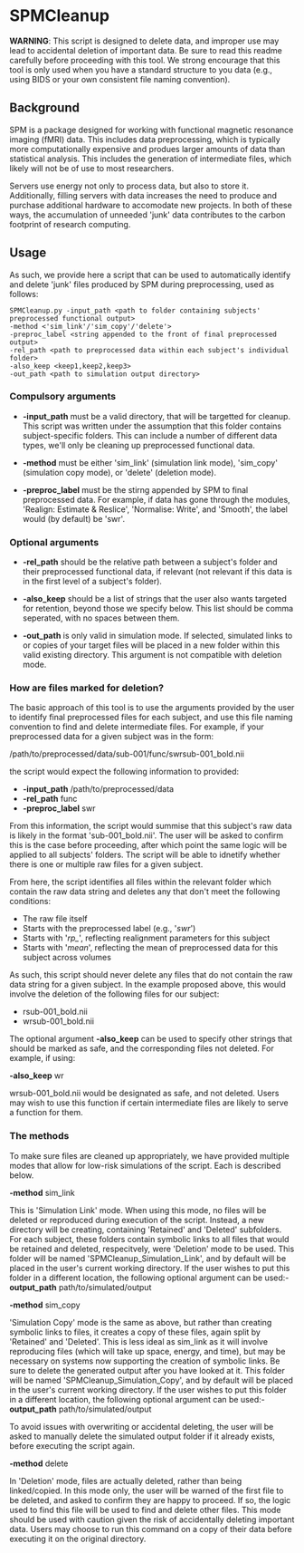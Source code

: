 # SPMCleanup

**WARNING**: This script is designed to delete data, and improper use may lead to accidental deletion of important data. Be sure to read this readme carefully before proceeding with this tool. We strong encourage that this tool is only used when you have a standard structure to you data (e.g., using BIDS or your own consistent file naming convention).

## Background

SPM is a package designed for working with functional magnetic resonance imaging (fMRI) data. This includes data preprocessing, which is typically more computationally expensive and produes larger amounts of data than statistical analysis. This includes the generation of intermediate files, which likely will not be of use to most researchers.

Servers use energy not only to process data, but also to store it. Additionally, filling servers with data increases the need to produce and purchase additional hardware to accomodate new projects. In both of these ways, the accumulation of unneeded 'junk' data contributes to the carbon footprint of research computing.

## Usage

As such, we provide here a script that can be used to automatically identify and delete 'junk' files produced by SPM during preprocessing, used as follows:

```
SPMCleanup.py -input_path <path to folder containing subjects' preprocessed functional output>
-method <'sim_link'/'sim_copy'/'delete'>
-preproc_label <string appended to the front of final preprocessed output>
-rel_path <path to preprocessed data within each subject's individual folder>
-also_keep <keep1,keep2,keep3>
-out_path <path to simulation output directory>

```

### Compulsory arguments

* **-input_path** must be a valid directory, that will be targetted for cleanup. This script was written under the assumption that this folder contains subject-specific folders. This can include a number of different data types, we'll only be cleaning up preprocessed functional data.
  
* **-method** must be either 'sim_link' (simulation link mode), 'sim_copy' (simulation copy mode), or 'delete' (deletion mode).

* **-preproc_label** must be the stirng appended by SPM to final preprocessed data. For example, if data has gone through the modules, 'Realign: Estimate & Reslice', 'Normalise: Write', and 'Smooth', the label would (by default) be 'swr'.

### Optional arguments

* **-rel_path** should be the relative path between a subject's folder and their preprocessed functional data, if relevant (not relevant if this data is in the first level of a subject's folder).
  
* **-also_keep** should be a list of strings that the user also wants targeted for retention, beyond those we specify below. This list should be comma seperated, with no spaces between them.
  
* **-out_path** is only valid in simulation mode. If selected, simulated links to or copies of your target files will be placed in a new folder within this valid existing directory. This argument is not compatible with deletion mode.

### How are files marked for deletion?

The basic approach of this tool is to use the arguments provided by the user to identify final preprocessed files for each subject, and use this file naming convention to find and delete intermediate files. For example, if your preprocessed data for a given subject was in the form:

/path/to/preprocessed/data/sub-001/func/swrsub-001_bold.nii

the script would expect the following information to provided:

* **-input_path** /path/to/preprocessed/data
* **-rel_path** func
* **-preproc_label** swr

From this information, the script would summise that this subject's raw data is likely in the format 'sub-001_bold.nii'. The user will be asked to confirm this is the case before proceeding, after which point the same logic will be applied to all subjects' folders. The script will be able to idnetify whether there is one or multiple raw files for a given subject.

From here, the script identifies all files within the relevant folder which contain the raw data string and deletes any that don't meet the following conditions:

* The raw file itself
* Starts with the preprocessed label (e.g., '*swr*')
* Starts with '*rp_*', reflecting realignment parameters for this subject
* Starts with '*mean*', reflecting the mean of preprocessed data for this subject across volumes

As such, this script should never delete any files that do not contain the raw data string for a given subject. In the example proposed above, this would involve the deletion of the following files for our subject:

* rsub-001_bold.nii
* wrsub-001_bold.nii

The optional argument **-also_keep** can be used to specify other strings that should be marked as safe, and the corresponding files not deleted. For example, if using:

**-also_keep** wr

wrsub-001_bold.nii would be designated as safe, and not deleted. Users may wish to use this function if certain intermediate files are likely to serve a function for them.

### The methods

To make sure files are cleaned up appropriately, we have provided multiple modes that allow for low-risk simulations of the script. Each is described below.

**-method** sim_link

This is 'Simulation Link' mode. When using this mode, no files will be deleted or reproduced during execution of the script. Instead, a new directory will be creating, containing 'Retained' and 'Deleted' subfolders. For each subject, these folders contain symbolic links to all files that would be retained and deleted, respecitvely, were 'Deletion' mode to be used. This folder will be named 'SPMCleanup_Simulation_Link', and by default will be placed in the user's current working directory. If the user wishes to put this folder in a different location, the following optional argument can be used:-**output_path** path/to/simulated/output

**-method** sim_copy

'Simulation Copy' mode is the same as above, but rather than creating symbolic links to files, it creates a copy of these files, again split by 'Retained' and 'Deleted'. This is less ideal as sim_link as it will involve reproducing files (which will take up space, energy, and time), but may be necessary on systems now supporting the creation of symbolic links. Be sure to delete the generated output after you have looked at it. This folder will be named 'SPMCleanup_Simulation_Copy', and by default will be placed in the user's current working directory. If the user wishes to put this folder in a different location, the following optional argument can be used:-**output_path** path/to/simulated/output

To avoid issues with overwriting or accidental deleting, the user will be asked to manually delete the simulated output folder if it already exists, before executing the script again.

**-method** delete

In 'Deletion' mode, files are actually deleted, rather than being linked/copied. In this mode only, the user will be warned of the first file to be deleted, and asked to confirm they are happy to proceed. If so, the logic used to find this file will be used to find and delete other files. This mode should be used with caution given the risk of accidentally deleting important data. Users may choose to run this command on a copy of their data before executing it on the original directory.
